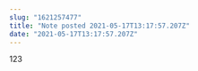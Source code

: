 ```yaml
---
slug: "1621257477"
title: "Note posted 2021-05-17T13:17:57.207Z"
date: "2021-05-17T13:17:57.207Z"
---
```

123
